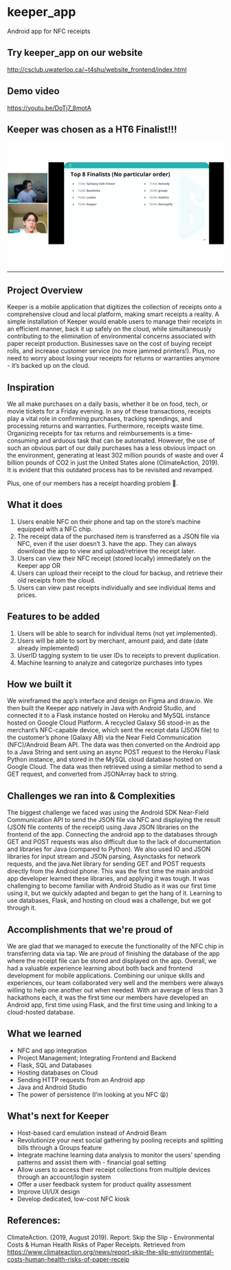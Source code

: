 # keeper_app
Android app for NFC receipts

## Try keeper_app on our website
http://csclub.uwaterloo.ca/~t4shu/website_frontend/index.html

## Demo video
https://youtu.be/DoTj7_8motA

## Keeper was chosen as a HT6 Finalist!!!
![Screenshot](Screenshot%202021-08-22%20181121.jpg)

---
## Project Overview
Keeper is a mobile application that digitizes the collection of receipts onto a comprehensive cloud and local platform,  making smart receipts a reality. A simple installation of Keeper would enable users to manage their receipts in an efficient manner, back it up safely on the cloud, while simultaneously contributing to the elimination of environmental concerns associated with paper receipt production. Businesses save on the cost of buying receipt rolls, and increase customer service (no more jammed printers!). Plus, no need to worry about losing your receipts for returns or warranties anymore - it’s backed up on the cloud.

## Inspiration
We all make purchases on a daily basis, whether it be on food, tech, or movie tickets for a Friday evening. In any of these transactions, receipts play a vital role in confirming purchases, tracking spendings, and processing returns and warranties. Furthermore, receipts waste time. Organizing receipts for tax returns and reimbursements is a time-consuming and arduous task that can be automated.
However, the use of such an obvious part of our daily purchases has a less obvious impact on the environment, generating at least 302 million pounds of waste and over 4 billion pounds of CO2 in just the United States alone (ClimateAction, 2019). It is evident that this outdated process has to be revisited and revamped. 

Plus, one of our members has a receipt hoarding problem 👀.

## What it does
1. Users enable NFC on their phone and tap on the store’s machine equipped with a NFC chip. 
2. The receipt data of the purchased item is transferred as a JSON file via NFC, even if the user doesn’t 3. have the app. They can always download the app to view and upload/retrieve the receipt later.
4. Users can view their NFC receipt (stored locally) immediately on the Keeper app OR
5. Users can upload their receipt to the cloud for backup, and retrieve their old receipts from the cloud.
6. Users can view past receipts individually and see individual items and prices.

## Features to be added
1. Users will be able to search for individual items (not yet implemented).
2. Users will be able to sort by merchant, amount paid, and date (date already implemented)
3. UserID tagging system to tie user IDs to receipts to prevent duplication.
4. Machine learning to analyze and categorize purchases into types

## How we built it
We wireframed the app’s interface and design on Figma and draw.io. We then built the Keeper app natively in Java with Android Studio, and connected it to a Flask instance hosted on Heroku and MySQL instance hosted on Google Cloud Platform. A recycled Galaxy S6 stood-in as the merchant’s NFC-capable device, which sent the receipt data (JSON file) to the customer’s phone (Galaxy A8) via the Near Field Communication (NFC)/Android Beam API. The data was then converted on the Android app to a Java String and sent using an async POST request to the Heroku Flask Python instance, and stored in the MySQL cloud database hosted on Google Cloud. The data was then retrieved using a similar method to send a GET request, and converted from JSONArray back to string.

## Challenges we ran into & Complexities
The biggest challenge we faced was using the Android SDK Near-Field Communication API to send the JSON file via NFC and displaying the result (JSON file contents of the receipt) using Java JSON libraries on the frontend of the app. Connecting the android app to the databases through GET and POST requests was also difficult due to the lack of documentation and libraries for Java (compared to Python). We also used IO and JSON libraries for input stream and JSON parsing, Asynctasks for network requests, and the java.Net library for sending GET and POST requests directly from the Android phone. This was the first time the main android app developer learned these libraries, and applying it was tough. It was challenging to become familiar with Android Studio as it was our first time using it, but we quickly adapted and began to get the hang of it. Learning to use databases, Flask, and hosting on cloud was a challenge, but we got through it. 

## Accomplishments that we're proud of
We are glad that we managed to execute the functionality of the NFC chip in transferring data via tap. We are proud of finishing the database of the app where the receipt file can be stored and displayed on the app. Overall, we had a valuable experience learning about both back and frontend development for mobile applications. Combining our unique skills and experiences, our team collaborated very well and the members were always willing to help one another out when needed. With an average of less than 3 hackathons each, it was the first time our members have developed an Android app, first time using Flask, and the first time using and linking to a cloud-hosted database.

## What we learned
- NFC and app integration
- Project Management; Integrating Frontend and Backend
- Flask, SQL and Databases
- Hosting databases on Cloud
- Sending HTTP requests from an Android app
- Java and Android Studio
- The power of persistence (I’m looking at you NFC 😫) 

## What's next for Keeper
- Host-based card emulation instead of Android Beam
- Revolutionize your next social gathering by pooling receipts and splitting bills through a Groups feature
- Integrate machine learning data analysis to monitor the users’ spending patterns and assist them with - financial goal setting 
- Allow users to access their receipt collections from multiple devices through an account/login system 
- Offer a user feedback system for product quality assessment
- Improve UI/UX design 
- Develop dedicated, low-cost NFC kiosk

## References: 
ClimateAction. (2019, August 2019). Report: Skip the Slip - Environmental Costs & Human Health Risks of Paper Receipts. Retrieved from https://www.climateaction.org/news/report-skip-the-slip-environmental-costs-human-health-risks-of-paper-receip


